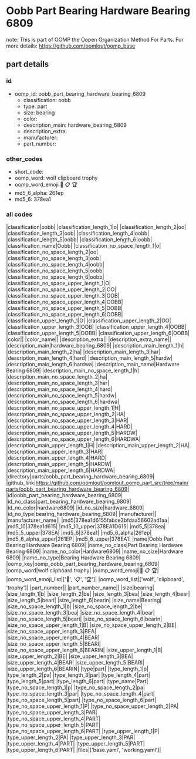 # Oobb Part Bearing Hardware Bearing 6809  

note: This is part of OOMP the Oopen Organization Method For Parts. For more details: https://github.com/oomlout/oomp_base

##  part details





### id
* oomp_id: oobb_part_bearing_hardware_bearing_6809
  * classification: oobb
  * type: part
  * size: bearing
  * color: 
  * description_main: hardware_bearing_6809
  * description_extra: 
  * manufacturer: 
  * part_number: 

### other_codes
* short_code: 
* oomp_word: wolf clipboard trophy
* oomp_word_emoji :wolf: :clipboard: :trophy:
* md5_6_alpha: 261ep
* md5_6: 378ea1

### all codes 
|classification|oobb|
|classification_length_1|o|
|classification_length_2|oo|
|classification_length_3|oob|
|classification_length_4|oobb|
|classification_length_5|oobb|
|classification_length_6|oobb|
|classification_name|Oobb|
|classification_no_space_length_1|o|
|classification_no_space_length_2|oo|
|classification_no_space_length_3|oob|
|classification_no_space_length_4|oobb|
|classification_no_space_length_5|oobb|
|classification_no_space_length_6|oobb|
|classification_no_space_upper_length_1|O|
|classification_no_space_upper_length_2|OO|
|classification_no_space_upper_length_3|OOB|
|classification_no_space_upper_length_4|OOBB|
|classification_no_space_upper_length_5|OOBB|
|classification_no_space_upper_length_6|OOBB|
|classification_upper_length_1|O|
|classification_upper_length_2|OO|
|classification_upper_length_3|OOB|
|classification_upper_length_4|OOBB|
|classification_upper_length_5|OOBB|
|classification_upper_length_6|OOBB|
|color||
|color_name||
|description_extra||
|description_extra_name||
|description_main|hardware_bearing_6809|
|description_main_length_1|h|
|description_main_length_2|ha|
|description_main_length_3|har|
|description_main_length_4|hard|
|description_main_length_5|hardw|
|description_main_length_6|hardwa|
|description_main_name|Hardware Bearing 6809|
|description_main_no_space_length_1|h|
|description_main_no_space_length_2|ha|
|description_main_no_space_length_3|har|
|description_main_no_space_length_4|hard|
|description_main_no_space_length_5|hardw|
|description_main_no_space_length_6|hardwa|
|description_main_no_space_upper_length_1|H|
|description_main_no_space_upper_length_2|HA|
|description_main_no_space_upper_length_3|HAR|
|description_main_no_space_upper_length_4|HARD|
|description_main_no_space_upper_length_5|HARDW|
|description_main_no_space_upper_length_6|HARDWA|
|description_main_upper_length_1|H|
|description_main_upper_length_2|HA|
|description_main_upper_length_3|HAR|
|description_main_upper_length_4|HARD|
|description_main_upper_length_5|HARDW|
|description_main_upper_length_6|HARDWA|
|directory|parts/oobb_part_bearing_hardware_bearing_6809|
|github_link|https://github.com/oomlout/oomlout_oomp_part_src/tree/main/parts/oobb_part_bearing_hardware_bearing_6809|
|id|oobb_part_bearing_hardware_bearing_6809|
|id_no_class|part_bearing_hardware_bearing_6809|
|id_no_color|hardware6809|
|id_no_size|hardware_6809|
|id_no_type|bearing_hardware_bearing_6809|
|manufacturer||
|manufacturer_name||
|md5|378ea1d6155fabce3bfdaa58602ad1aa|
|md5_10|378ea1d615|
|md5_10_upper|378EA1D615|
|md5_5|378ea|
|md5_5_upper|378EA|
|md5_6|378ea1|
|md5_6_alpha|261ep|
|md5_6_alpha_upper|261EP|
|md5_6_upper|378EA1|
|name|Oobb Part Bearing Hardware Bearing 6809|
|name_no_class|Part Bearing Hardware Bearing 6809|
|name_no_color|Hardware6809|
|name_no_size|Hardware 6809|
|name_no_type|Bearing Hardware Bearing 6809|
|oomp_key|oomp_oobb_part_bearing_hardware_bearing_6809|
|oomp_word|wolf clipboard trophy|
|oomp_word_emoji|:wolf: :clipboard: :trophy:|
|oomp_word_emoji_list|[':wolf:', ':clipboard:', ':trophy:']|
|oomp_word_list|['wolf', 'clipboard', 'trophy']|
|part_number||
|part_number_name||
|size|bearing|
|size_length_1|b|
|size_length_2|be|
|size_length_3|bea|
|size_length_4|bear|
|size_length_5|beari|
|size_length_6|bearin|
|size_name|Bearing|
|size_no_space_length_1|b|
|size_no_space_length_2|be|
|size_no_space_length_3|bea|
|size_no_space_length_4|bear|
|size_no_space_length_5|beari|
|size_no_space_length_6|bearin|
|size_no_space_upper_length_1|B|
|size_no_space_upper_length_2|BE|
|size_no_space_upper_length_3|BEA|
|size_no_space_upper_length_4|BEAR|
|size_no_space_upper_length_5|BEARI|
|size_no_space_upper_length_6|BEARIN|
|size_upper_length_1|B|
|size_upper_length_2|BE|
|size_upper_length_3|BEA|
|size_upper_length_4|BEAR|
|size_upper_length_5|BEARI|
|size_upper_length_6|BEARIN|
|type|part|
|type_length_1|p|
|type_length_2|pa|
|type_length_3|par|
|type_length_4|part|
|type_length_5|part|
|type_length_6|part|
|type_name|Part|
|type_no_space_length_1|p|
|type_no_space_length_2|pa|
|type_no_space_length_3|par|
|type_no_space_length_4|part|
|type_no_space_length_5|part|
|type_no_space_length_6|part|
|type_no_space_upper_length_1|P|
|type_no_space_upper_length_2|PA|
|type_no_space_upper_length_3|PAR|
|type_no_space_upper_length_4|PART|
|type_no_space_upper_length_5|PART|
|type_no_space_upper_length_6|PART|
|type_upper_length_1|P|
|type_upper_length_2|PA|
|type_upper_length_3|PAR|
|type_upper_length_4|PART|
|type_upper_length_5|PART|
|type_upper_length_6|PART|
|files|['base.yaml', 'working.yaml']|
